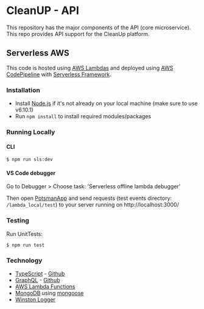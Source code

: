 # CleanUP - API

This repository has the major components of the API (core microservice). This repo provides API support for the CleanUp platform.

## Serverless AWS
This code is hosted using [AWS Lambdas](https://aws.amazon.com/lambda/) and deployed using [AWS CodePipeline](https://aws.amazon.com/codepipeline) with [Serverless Framework](https://serverless.com/framework/docs/providers/aws/).

### Installation
- Install [Node.js](http://nodejs.org/download/) if it's not already on your local machine (make sure to use v6.10.1)
- Run `npm install` to install required modules/packages

### Running Locally
#### CLI
```
$ npm run sls:dev
```
#### VS Code debugger
Go to Debugger > Choose task: 'Serverless offline lambda debugger'

Then open [PotsmanApp](https://www.getpostman.com/) and send requests (test events directory: `/lambda_local/test`) to your server running on http://localhost:3000/

### Testing
Run UnitTests:
```
$ npm run test
```

### Technology
- [TypeScript](https://www.typescriptlang.org/) - [Github](https://github.com/Microsoft/TypeScript)
- [GraphQL](http://graphql.org/) - [Github](https://github.com/graphql)
- [AWS Lambda Functions](https://aws.amazon.com/lambda/)
- [MongoDB](https://www.mongodb.com/blog/post/serverless-development-with-nodejs-aws-lambda-mongodb-atlas) using [mongoose](http://mongoosejs.com/docs/lambda.html)
- [Winston Logger](https://github.com/winstonjs/winston)
